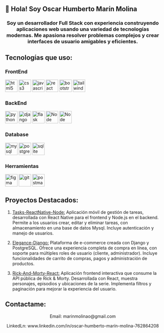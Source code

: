 ## 👋 Hola! Soy Oscar Humberto Marín Molina
<h3 align="center">Soy un desarrollador Full Stack con experiencia construyendo aplicaciones web usando una variedad de tecnologías modernas. Me apasiona resolver problemas complejos y crear interfaces de usuario amigables y eficientes.</h3>

## Tecnologías que uso:

<h3 align="left">FrontEnd</h3>

<p margin="10px">
  <a href="https://www.w3.org/html/" target="_blank" rel="noreferrer"> <img src="https://cdn.worldvectorlogo.com/logos/html-1.svg" alt="html5" width="40" height="40"/></a>  
  <a href="https://www.w3schools.com/css/" target="_blank" rel="noreferrer"> <img src="https://cdn.worldvectorlogo.com/logos/css-3.svg" alt="css3" width="40" height="40"/></a>
  <a href="https://developer.mozilla.org/en-US/docs/Web/JavaScript" target="_blank" rel="noreferrer"> <img src="https://cdn.worldvectorlogo.com/logos/javascript-1.svg" alt="javascript" width="40" height="40"/></a>
  <a href="https://reactjs.org/" target="_blank" rel="noreferrer"> <img src="https://cdn.worldvectorlogo.com/logos/react-2.svg" alt="react" width="40" height="40"/></a>
  <a href="https://getbootstrap.com" target="_blank" rel="noreferrer"> <img src="https://cdn.worldvectorlogo.com/logos/bootstrap-4.svg" alt="bootstrap" width="40" height="40"/></a>  
  <a href="https://tailwindcss.com/" target="_blank" rel="noreferrer"> <img src="https://cdn.worldvectorlogo.com/logos/tailwindcss.svg" alt="tailwind" width="40" height="40"/></a>
</p>

<h3 align="left">BackEnd</h3>

<p margin="10px">
  <a href="https://www.python.org" target="_blank" rel="noreferrer"> <img src="https://cdn.worldvectorlogo.com/logos/python-5.svg" alt="python" width="40" height="40"/></a>
  <a href="https://www.djangoproject.com/" target="_blank" rel="noreferrer"> <img src="https://cdn.worldvectorlogo.com/logos/django.svg" alt="django" width="40" height="40"/></a>
  <a href="https://flask.palletsprojects.com/" target="_blank" rel="noreferrer"> <img src="https://cdn.worldvectorlogo.com/logos/flask.svg" alt="flask" width="40" height="40"/></a>
  <a href="https://nodejs.org/en" target="_blank" rel="noreferrer"> <img src="https://cdn.worldvectorlogo.com/logos/nodejs-1.svg" alt="Node" width="40" height="40"/></a>
  <a href="https://nodejs.org/en" target="_blank" rel="noreferrer"> <img src="https://cdn.worldvectorlogo.com/logos/express-109.svg" alt="Node" width="40" height="40"/></a>
</p>

<h3 align="left">Database</h3>

<p margin="10px">
  <a href="https://www.mysql.com/" target="_blank" rel="noreferrer"> <img src="https://cdn.worldvectorlogo.com/logos/mysql-3.svg" alt="mysql" width="40" height="40"/></a>
  <a href="https://www.postgresql.org" target="_blank" rel="noreferrer"> <img src="https://cdn.worldvectorlogo.com/logos/postgresql.svg" alt="postgresql" width="40" height="40"/></a>
  <a href="https://www.sqlite.org/" target="_blank" rel="noreferrer"> <img src="https://cdn.worldvectorlogo.com/logos/sqlite.svg" alt="sqlite" width="40" height="40"/></a>
</p>

<h3 align="left">Herramientas</h3>

<p margin="10px">
  <a href="https://www.figma.com/" target="_blank" rel="noreferrer"> <img src="https://www.vectorlogo.zone/logos/figma/figma-icon.svg" alt="figma" width="40" height="40"/></a>
  <a href="https://git-scm.com/" target="_blank" rel="noreferrer"> <img src="https://www.vectorlogo.zone/logos/git-scm/git-scm-icon.svg" alt="git" width="40" height="40"/></a>
  <a href="https://postman.com" target="_blank" rel="noreferrer"> <img src="https://www.vectorlogo.zone/logos/getpostman/getpostman-icon.svg" alt="postman" width="40" height="40"/></a>
</p>

## Proyectos Destacados:

<ol>
  <li><p><a href="https://github.com/marin1321/Tasks-ReactNative-Node">Tasks-ReactNative-Node:</a>
  Aplicación móvil de gestión de tareas, desarrollada con React Native para el frontend y Node.js en el backend. Permite a los usuarios crear, editar y eliminar tareas, con almacenamiento en una base de datos Mysql. Incluye autenticación y manejo de usuarios.</p></li>
  <li><p><a href="https://github.com/marin1321/Elegance-Django">Elegance-Django:</a>
  Plataforma de e-commerce creada con Django y PostgreSQL. Ofrece una experiencia completa de compra en línea, con soporte para múltiples roles de usuario (cliente, administrador). Incluye funcionalidades de carrito de compras, pagos y administración de productos.</p></li>
  <li><p><a href="https://github.com/marin1321/marin1321-Rick-And-Morty-React">Rick-And-Morty-React:</a>
  Aplicación frontend interactiva que consume la API pública de Rick & Morty. Desarrollada con React, muestra personajes, episodios y ubicaciones de la serie. Implementa filtros y paginación para mejorar la experiencia del usuario.</p></li>
</ol>

## Contactame:
<p align="center">Email: marinmolinao@gmail.com</p>
<p align="center">LinkedLn: www.linkedin.com/in/oscar-humberto-marín-molina-762864208</p>
